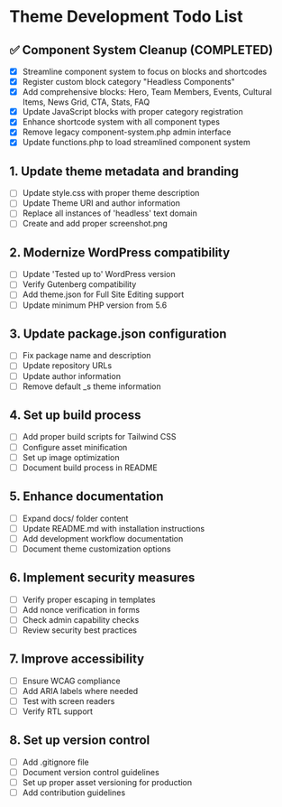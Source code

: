 # Theme Development Todo List

## ✅ Component System Cleanup (COMPLETED)

- [x] Streamline component system to focus on blocks and shortcodes
- [x] Register custom block category "Headless Components"
- [x] Add comprehensive blocks: Hero, Team Members, Events, Cultural Items, News Grid, CTA, Stats, FAQ
- [x] Update JavaScript blocks with proper category registration
- [x] Enhance shortcode system with all component types
- [x] Remove legacy component-system.php admin interface
- [x] Update functions.php to load streamlined component system

## 1. Update theme metadata and branding

- [ ] Update style.css with proper theme description
- [ ] Update Theme URI and author information
- [ ] Replace all instances of 'headless' text domain
- [ ] Create and add proper screenshot.png

## 2. Modernize WordPress compatibility

- [ ] Update 'Tested up to' WordPress version
- [ ] Verify Gutenberg compatibility
- [ ] Add theme.json for Full Site Editing support
- [ ] Update minimum PHP version from 5.6

## 3. Update package.json configuration

- [ ] Fix package name and description
- [ ] Update repository URLs
- [ ] Update author information
- [ ] Remove default \_s theme information

## 4. Set up build process

- [ ] Add proper build scripts for Tailwind CSS
- [ ] Configure asset minification
- [ ] Set up image optimization
- [ ] Document build process in README

## 5. Enhance documentation

- [ ] Expand docs/ folder content
- [ ] Update README.md with installation instructions
- [ ] Add development workflow documentation
- [ ] Document theme customization options

## 6. Implement security measures

- [ ] Verify proper escaping in templates
- [ ] Add nonce verification in forms
- [ ] Check admin capability checks
- [ ] Review security best practices

## 7. Improve accessibility

- [ ] Ensure WCAG compliance
- [ ] Add ARIA labels where needed
- [ ] Test with screen readers
- [ ] Verify RTL support

## 8. Set up version control

- [ ] Add .gitignore file
- [ ] Document version control guidelines
- [ ] Set up proper asset versioning for production
- [ ] Add contribution guidelines
